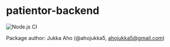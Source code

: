 # patientor-backend

![Node.js CI](https://github.com/ahojukka5/patientor-backend/workflows/Node.js%20CI/badge.svg)

Package author: Jukka Aho (@ahojukka5, ahojukka5@gmail.com)
